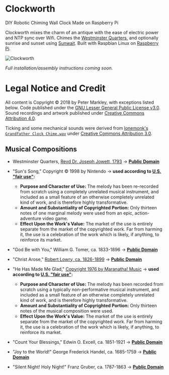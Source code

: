 # Clockworth
DIY Robotic Chiming Wall Clock Made on Raspberry Pi

Clockworth mixes the charm of an antique with the ease of electric power and NTP sync over Wifi. Chimes the [Westminster Quarters](https://en.wikipedia.org/wiki/Westminster_Quarters), and optionally sunrise and sunset using [Sunwait](https://github.com/klada/sunwait). Built with Raspbian Linux on [Raspberry Pi](https://www.raspberrypi.org/).

![Clockworth](art/clockworth-photo-flat-HD.jpg)

_Full installation/assembly instructions coming soon._

# Legal Notice and Credit

All content is Copyright © 2018 by Peter Markley, with exceptions listed below. Code published under the [GNU Lesser General Public License v3.0](https://www.gnu.org/licenses/lgpl-3.0.en.html). Sound recordings and artwork published under [Creative Commons Attribution 4.0](http://creativecommons.org/licenses/by/4.0/).

Ticking and some mechanical sounds were derived from [lonemonk's `Grandfather Clock Chime.wav`](http://freesound.org/people/lonemonk/sounds/62579/) under [Creative Commons Attribution 3.0](http://creativecommons.org/licenses/by/3.0/).

## Musical Compositions

* Westminster Quarters, [Revd Dr. Joseph Jowett, 1793](https://en.wikipedia.org/wiki/Westminster_Quarters#History) → **[Public Domain](https://en.wikipedia.org/wiki/Public_domain_music)**

* "Sun's Song," Copyright © 1998 by Nintendo → **used according to [U.S. "fair use"](https://en.wikipedia.org/wiki/Fair_use#U.S._fair_use_factors):**
	* **Purpose and Character of Use:** The melody has been re-recorded from scratch using a completely unrelated musical instrument, and included as a small feature of an otherwise completely unrelated kind of work, and is therefore highly transformative.
	* **Amount and Substantiality of Copyrighted Portion:** Only thirteen notes of one marginal melody were used from an epic, action-adventure video game.
	* **Effect Upon the Work's Value:** The market of the use is entirely separate from the market of the copyrighted work. Far from harming it, the use is a celebration of the work which is likely, if anything, to reinforce its market.

* "God Be with You," William G. Tomer, ca. 1833-1896 → **[Public Domain](https://en.wikipedia.org/wiki/Public_domain_music)**

* "Christ Arose," [Robert Lowry, ca. 1826-1899](https://en.wikipedia.org/wiki/Robert_Lowry_%28hymn_writer%29) → **[Public Domain](https://en.wikipedia.org/wiki/Public_domain_music)**

* "He Has Made Me Glad," [Copyright 1976 by Maranatha! Music](https://hymnary.org/text/i_will_enter_his_gates_with_thanksgiving) → **used according to [U.S. "fair use"](https://en.wikipedia.org/wiki/Fair_use#U.S._fair_use_factors):**
	* **Purpose and Character of Use:** The melody has been recorded from scratch using a typically non-performative musical instrument, and included as a small feature of an otherwise completely unrelated kind of work, and is therefore highly transformative.
	* **Amount and Substantiality of Copyrighted Portion:** Only thirteen notes of the musical composition were used.
	* **Effect Upon the Work's Value:** The market of the use is entirely separate from the market of the copyrighted work. Far from harming it, the use is a celebration of the work which is likely, if anything, to reinforce its market.

* "Count Your Blessings," Edwin O. Excell, ca. 1851-1921 → **[Public Domain](https://en.wikipedia.org/wiki/Public_domain_music)**

* "Joy to the World!" George Frederick Handel, ca. 1685-1759 → **[Public Domain](https://en.wikipedia.org/wiki/Public_domain_music)**

* "Silent Night! Holy Night!" Franz Gruber, ca. 1787-1863 → **[Public Domain](https://en.wikipedia.org/wiki/Public_domain_music)**

